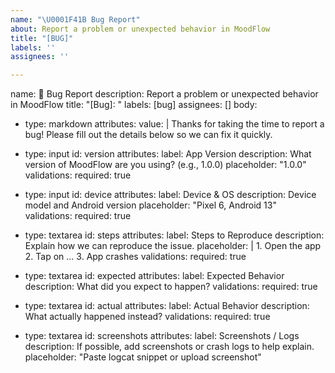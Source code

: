 ```yaml
---
name: "\U0001F41B Bug Report"
about: Report a problem or unexpected behavior in MoodFlow
title: "[BUG]"
labels: ''
assignees: ''

---
```


name: 🐛 Bug Report
description: Report a problem or unexpected behavior in MoodFlow
title: "[Bug]: "
labels: [bug]
assignees: []
body:
  - type: markdown
    attributes:
      value: |
        Thanks for taking the time to report a bug! Please fill out the details below so we can fix it quickly.

  - type: input
    id: version
    attributes:
      label: App Version
      description: What version of MoodFlow are you using? (e.g., 1.0.0)
      placeholder: "1.0.0"
    validations:
      required: true

  - type: input
    id: device
    attributes:
      label: Device & OS
      description: Device model and Android version
      placeholder: "Pixel 6, Android 13"
    validations:
      required: true

  - type: textarea
    id: steps
    attributes:
      label: Steps to Reproduce
      description: Explain how we can reproduce the issue.
      placeholder: |
        1. Open the app
        2. Tap on ...
        3. App crashes
    validations:
      required: true

  - type: textarea
    id: expected
    attributes:
      label: Expected Behavior
      description: What did you expect to happen?
    validations:
      required: true

  - type: textarea
    id: actual
    attributes:
      label: Actual Behavior
      description: What actually happened instead?
    validations:
      required: true

  - type: textarea
    id: screenshots
    attributes:
      label: Screenshots / Logs
      description: If possible, add screenshots or crash logs to help explain.
      placeholder: "Paste logcat snippet or upload screenshot"
